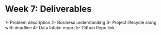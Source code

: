 # Week 7: Deliverables
1-	Problem description
2-	Business understanding
3-	Project lifecycle along with deadline
4-	Data Intake report
5-	Github Repo link
